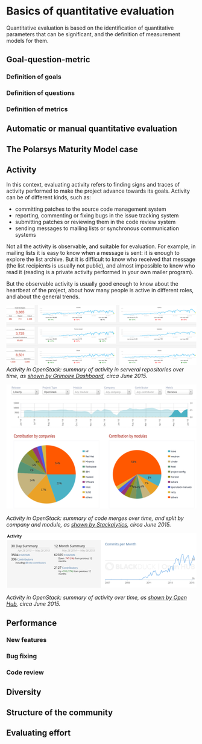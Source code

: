 # Basics of quantitative evaluation

Quantitative evaluation is based on the identification of quantitative parameters that can be significant, and the definition of measurement models for them.

## Goal-question-metric

### Definition of goals

### Definition of questions

### Definition of metrics

## Automatic or manual quantitative evaluation

## The Polarsys Maturity Model case

## Activity

In this context, evaluating activity refers to finding signs and traces of activity performed to make the project advance towards its goals. Activity can be of different kinds, such as:

* committing patches to the source code management system
* reporting, commenting or fixing bugs in the issue tracking system
* submitting patches or reviewing them in the code review system
* sending messages to mailing lists or synchronous communication systems

Not all the activity is observable, and suitable for evaluation. For example, in mailing lists it is easy to know when a message is sent: it is enough to explore the list archive. But it is difficult to know who received that message (the list recipients is usually not public), and almost impossible to know who read it (reading is a private activity performed in your own mailer program).

But the observable activity is usually good enough to know about the heartbeat of the project, about how many people is active in different roles, and about the general trends.

![Activity in OpenStack as shown by Grimoire Dashboard, circa June 2015](activity-openstack.png)
*Activity in OpenStack: summary of activity in serveral repositories over time, as [shown by Grimoire Dashboard](http://activity.openstack.org), circa June 2015.*

![Activity in OpenStack as shown by Stackalytics, circa June  2015](activity-openstack-stackalytics.png)

*Activity in OpenStack: summary of code merges over time, and split by company and module, as [shown by Stackalytics](http://stackalytics.com), circa June  2015.*

![Activity in OpenStack as shown by Open Hub, circa June 2015](activity-openstack-openhub.png)

*Activity in OpenStack: summary of activity over time, as [shown by Open Hub](https://www.openhub.net/p/openstack), circa June 2015.*

## Performance

### New features

### Bug fixing

### Code review

## Diversity

## Structure of the community

## Evaluating effort
